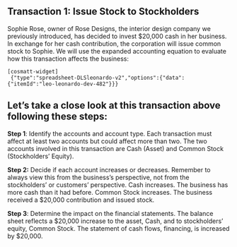 ## Transaction 1: Issue Stock to Stockholders

Sophie Rose, owner of Rose Designs, the interior design company we previously introduced, has decided to invest $20,000 cash in her business. In exchange for her cash contribution, the corporation will issue common stock to Sophie. We will use the expanded accounting equation to evaluate how this transaction affects the business:

```
[cosmatt-widget]
 {"type":"spreadsheet-DLSleonardo-v2","options":{"data":{"itemId":"leo-leonardo-dev-482"}}} 
```

## Let’s take a close look at this transaction above following these steps:

**Step 1**: Identify the accounts and account type. Each transaction must affect at least two accounts but could affect more than two. The two accounts involved in this transaction are Cash (Asset) and Common Stock (Stockholders’ Equity).

**Step 2:** Decide if each account increases or decreases. Remember to always view this from the business’s perspective, not from the stockholders’ or customers’ perspective. Cash increases. The business has more cash than it had before. Common Stock increases. The business received a $20,000 contribution and issued stock.

**Step 3**: Determine the impact on the financial statements. The balance sheet reflects a $20,000 increase to the asset, Cash, and to stockholders’ equity, Common Stock. The statement of cash flows, financing, is increased by $20,000.
